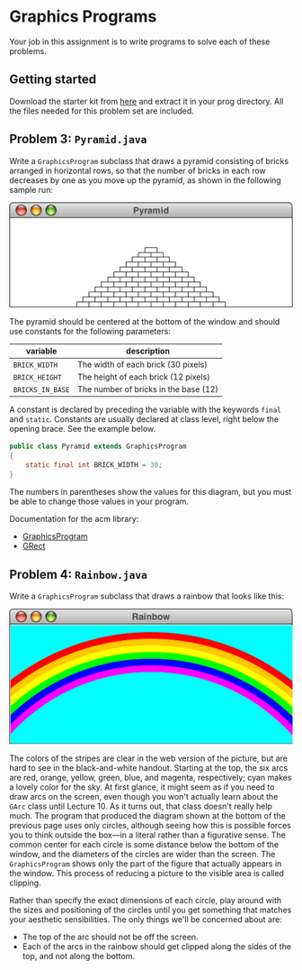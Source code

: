 # Graphics Programs

Your job in this assignment is to write programs to solve each of these problems.

## Getting started

Download the starter kit from [here](cdn://pset2.zip) and extract it in your
prog directory. All the files needed for this problem set are included.

## Problem 3: `Pyramid.java`

Write a `GraphicsProgram` subclass that draws a pyramid consisting of bricks
arranged in horizontal rows, so that the number of bricks in each row decreases
by one as you move up the pyramid, as shown in the following sample run:

![](simplejava1.png)

The pyramid should be centered at the bottom of the window and should use
constants for the following parameters:

| variable         | description                           |
|------------------|---------------------------------------|
| `BRICK_WIDTH`    | The width of each brick (30 pixels)   |
| `BRICK_HEIGHT`   | The height of each brick (12 pixels)  |
| `BRICKS_IN_BASE` | The number of bricks in the base (12) |

A constant is declared by preceding the variable with the keywords `final` and
`static`. Constants are usually declared at class level, right below the opening
brace. See the example below.

~~~ java
public class Pyramid extends GraphicsProgram
{
    static final int BRICK_WIDTH = 30;
}
~~~

The numbers in parentheses show the values for this diagram, but you must be
able to change those values in your program.

Documentation for the acm library:

* [GraphicsProgram](http://jtf.acm.org/javadoc/student/acm/program/GraphicsProgram.html)
* [GRect](http://jtf.acm.org/javadoc/student/acm/graphics/GRect.html)

## Problem 4: `Rainbow.java`

Write a `GraphicsProgram` subclass that draws a rainbow that looks like this:

![](simplejava2.png)

The colors of the stripes are clear in the web version of the picture, but are
hard to see in the black-and-white handout. Starting at the top, the six arcs
are red, orange, yellow, green, blue, and magenta, respectively; cyan makes a
lovely color for the sky.  At first glance, it might seem as if you need to draw
arcs on the screen, even though you won't actually learn about the `GArc` class
until Lecture 10. As it turns out, that class doesn't really help much. The
program that produced the diagram shown at the bottom of the previous page uses
only circles, although seeing how this is possible forces you to think outside
the box—in a literal rather than a figurative sense. The common center for each
circle is some distance below the bottom of the window, and the diameters of the
circles are wider than the screen. The `GraphicsProgram` shows only the part of
the figure that actually appears in the window. This process of reducing a
picture to the visible area is called clipping.

Rather than specify the exact dimensions of each circle, play around with the
sizes and positioning of the circles until you get something that matches your
aesthetic sensibilities. The only things we'll be concerned about are:

* The top of the arc should not be off the screen.
* Each of the arcs in the rainbow should get clipped along the sides of the top,
  and not along the bottom.

